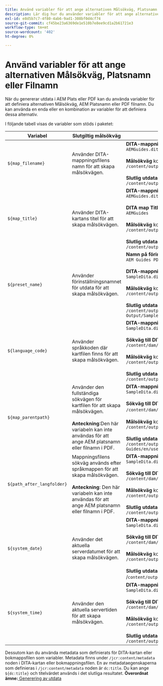 ```yaml
---
title: Använd variabler för att ange alternativen Målsökväg, Platsnamn eller Filnamn
description: Lär dig hur du använder variabler för att ange alternativen Målsökväg, Platsnamn eller Filnamn
exl-id: e8d5b7c7-4f80-4ab6-9ad1-308bf0d4cf74
source-git-commit: cf45be23a6369de1e510b7e8ee9cd1a2b61721e3
workflow-type: tm+mt
source-wordcount: '402'
ht-degree: 0%

---
```


# Använd variabler för att ange alternativen Målsökväg, Platsnamn eller Filnamn


När du genererar utdata i AEM Plats eller PDF kan du använda variabler för att definiera alternativen Målsökväg, AEM Platsnamn eller PDF filnamn. Du kan använda en enda eller en kombination av variabler för att definiera dessa alternativ.

I följande tabell visas de variabler som stöds i paketet:

| Variabel | Slutgiltig målsökväg | Exempel |
| --- | --- | --- |
| `${map_filename}` | Använder DITA-mappningsfilens namn för att skapa målsökvägen. | **DITA-mappningsfilnamn**:<br>`AEMGuides.ditamap`<br><br>**Målsökväg** konfigurerad som:<br>`/content/output/sites/${map_filename}`<br><br>**Slutlig utdataplats**:<br>`/content/output/sites/aemGuides/AEMGuides.html` |
| `${map_title}` | Använder DITA-kartans titel för att skapa målsökvägen. | **DITA-mappningsfilnamn**:<br>`AEMGuides.ditamap`<br><br>**DITA map Title**:<br>`AEMGuides`<br><br>**Målsökväg** konfigurerad som:<br>`/content/output/sites/${map_title}`<br><br>**Slutlig utdataplats**:<br>`/content/output/sites/AEMGuides/AEMGuides.html` |
| `${preset_name}` | Använder förinställningsnamnet för utdata för att skapa målsökvägen. | **Namn på förinställning för utdata**:<br>`AEM Guides PDF Output`<br><br>**DITA-mappningsfilnamn**:<br>`SampleDita.ditamap`<br><br>**Målsökväg** konfigurerad som:<br>`/content/output/sites/${preset_name}`<br><br>**Slutlig utdataplats**:<br>`/content/output/sites/AEM Guides PDF Output/SampleDita.html` |
| `${language_code}` | Använder språkkoden där kartfilen finns för att skapa målsökvägen. | **DITA-mappningsfilnamn**:<br>`SampleDita.ditamap`<br><br>**Sökväg till DITA-mappningsfil**:<br>`/content/dam/projects/AEM-Guides/en/user-guide/`<br><br>**Målsökväg** konfigurerad som:<br>`/content/output/sites/${language_code}`<br><br>**Slutlig utdataplats**:<br>`/content/output/sites/en/SampleDita.html` |
| `${map_parentpath}` | Använder den fullständiga sökvägen för kartfilen för att skapa målsökvägen.<br><br>**Anteckning**:Den här variabeln kan inte användas för att ange AEM platsnamn eller filnamn i PDF. | **DITA-mappningsfilnamn**:<br>`SampleDita.ditamap`<br><br>**Sökväg till DITA-mappningsfil**:<br>`/content/dam/projects/AEM-Guides/en/user-guide`/<br><br>**Målsökväg** konfigurerad som:<br>`/content/output/sites/${map_parentpath}`<br><br>**Slutlig utdataplats**:<br>`/content/output/sites/content/dam/projects/AEM-Guides/en/user-guide/SampleDita.html` |
| `${path_after_langfolder}` | Mappningsfilens sökväg används efter språkmappen för att skapa målsökvägen.<br><br>**Anteckning**: Den här variabeln kan inte användas för att ange AEM platsnamn eller filnamn i PDF. | **DITA-mappningsfilnamn**:<br>`SampleDita.ditamap`<br><br>**Sökväg till DITA-mappningsfil**:<br>`/content/dam/projects/AEM-Guides/en/user-guide/`<br><br>**Målsökväg** konfigurerad som:<br>`/content/output/sites/${path\_after\_langfolder}`<br><br>**Slutlig utdataplats**:<br>`/content/output/sites/user-guide/SampleDita.html` |
| `${system_date}` | Använder det aktuella serverdatumet för att skapa målsökvägen. | **DITA-mappningsfilnamn**: <br> `SampleDita.ditamap` <br><br> **Sökväg till DITA-mappningsfil:** <br> `/content/dam/projects/AEM-Guides/en/user-guide/` <br><br> **Målsökväg** konfigurerad som: <br> `/content/output/sites/${system_date}` <br> <br> **Slutlig utdataplats:** <br> /`content/output/sites/08252023/SampleDita.html` |
| `${system_time}` | Använder den aktuella servertiden för att skapa målsökvägen. | **DITA-mappningsfilens namn:** <br>`SampleDita.ditamap` <br> <br> **Sökväg till DITA-mappningsfil:** <br>`/content/dam/projects/AEM-Guides/en/user-guide/` <br><Br>**Målsökväg** konfigurerad som: <br> `/content/output/sites/${system_time}`<br><br>**Slutlig utdataplats:**<br>`/content/output/sites/055612/SampleDita.html` |

Dessutom kan du använda metadata som definierats för DITA-kartan eller bokmappsfilen som variabler. Metadata finns under `/jcr:content/metadata` noden i DITA-kartan eller bokmappningsfilen. En av metadataegenskaperna som definieras i `/jcr:content/metadata` noden är `dc:title`. Du kan ange `${dc:title}` och titelvärdet används i det slutliga resultatet.
**Överordnat ämne:**[ Generering av utdata](generate-output.md)
